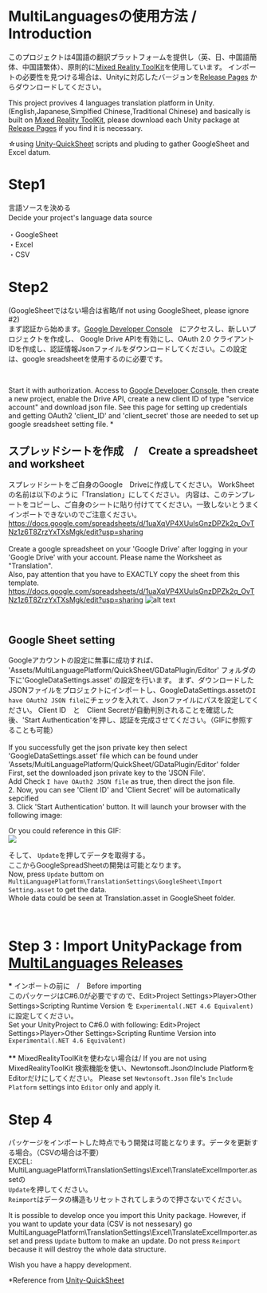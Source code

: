 # MultiLanguagesの使用方法 / Introduction


このプロジェクトは4国語の翻訳プラットフォームを提供し（英、日、中国語簡体、中国語繁体）、原則的に[Mixed Reality ToolKit](https://github.com/adam-p/markdown-here/wiki/Markdown-Cheatsheet)を使用しています。
インポートの必要性を見つける場合は、Unityに対応したバージョンを[Release Pages](https://github.com/Microsoft/MixedRealityToolkit-Unity/releases) からダウンロードしてください。
<br>

This project provives 4 languages translation platform in Unity. (English,Japanese,Simplfied Chinese,Traditional Chinese) and basically is built on [Mixed Reality ToolKit](https://github.com/adam-p/markdown-here/wiki/Markdown-Cheatsheet), please download each Unity package at [Release Pages](https://github.com/Microsoft/MixedRealityToolkit-Unity/releases) if you find it is necessary.

☆using [Unity-QuickSheet](https://github.com/kimsama/Unity-QuickSheet) scripts and pluding to gather GoogleSheet and Excel datum.



# Step1 
言語ソースを決める <br>
Decide your project's language data source　<br>

・GoogleSheet　<br>
・Excel　<br>
・CSV　<br>

# Step2 
(GoogleSheetではない場合は省略/If not using GoogleSheet, please ignore #2)
<br>
まず認証から始めます。[Google Developer Console](https://console.developers.google.com/apis/dashboard?project=test20181110-1541853844271&duration=PT1H)　にアクセスし、新しいプロジェクトを作成し、
Google Drive APIを有効にし、OAuth 2.0 クライアント IDを作成し、認証情報Jsonファイルをダウンロードしてください。この設定は、google sreadsheetを使用するのに必要です。

<br>

Start it with authorization. Access to [Google Developer Console](https://console.developers.google.com/apis/dashboard?project=test20181110-1541853844271&duration=PT1H), then create
a new project, enable the Drive API, create a new client ID of type "service account" and download json file.
See this page for setting up credentials and getting OAuth2 'client_ID' and 'client_secret' those are needed to set up google sreadsheet setting file. *

## スプレッドシートを作成　/　Create a spreadsheet and worksheet
スプレッドシートをご自身のGoogle　Driveに作成してください。
WorkSheetの名前は以下のように「Translation」にしてください。
内容は、このテンプレートをコピーし、ご自身のシートに貼り付けててください。一致しないとうまくインポートできないのでご注意ください。
https://docs.google.com/spreadsheets/d/1uaXqVP4XUuIsGnzDPZk2q_OvTNz1z6T8ZrzYxTXsMgk/edit?usp=sharing
<br><br>
Create a google spreadsheet on your 'Google Drive' after logging in your 'Google Drive' with your account.
Please name the Worksheet as "Translation". <br>
Also, pay attention that you have to EXACTLY copy the sheet from this template.
https://docs.google.com/spreadsheets/d/1uaXqVP4XUuIsGnzDPZk2q_OvTNz1z6T8ZrzYxTXsMgk/edit?usp=sharing
![alt text](https://i.gyazo.com/11d35db6a7cd912eaaef546ccf038732.png)


<br>


## Google Sheet setting
Googleアカウントの設定に無事に成功すれば、 'Assets/MultiLanguagePlatform/QuickSheet/GDataPlugin/Editor' フォルダの下に'GoogleDataSettings.asset' の設定を行います。
まず、ダウンロードしたJSONファイルをプロジェクトにインポートし、GoogleDataSettings.assetの`I have OAuth2 JSON file`にチェックを入れて、Jsonファイルにパスを設定してください。
Client ID　と　Client Secretが自動判別されることを確認した後、'Start Authentication'を押し、認証を完成させてください。（GIFに参照することも可能）
<br><br>
If you successfully get the json private key then select 'GoogleDataSettings.asset' file which can be found under 'Assets/MultiLanguagePlatform/QuickSheet/GDataPlugin/Editor' folder <br>
First, set the downloaded json private key to the 'JSON File'.  <br>
Add Check `I have OAuth2 JSON file` as true, then direct the json file. <br>
2. Now, you can see 'Client ID' and 'Client Secret' will be automatically sepcified <br>
3. Click 'Start Authentication' button. It will launch your browser with the following image: <br>

Or you could reference in this GIF: <br>
![](https://i.gyazo.com/24a0d910bf760cc88be11f83ceccea22.gif?_ga=2.165977085.271426080.1545019028-698536499.1488878597)

そして、 `Update`を押してデータを取得する。<br>
ここからGoogleSpreadSheetの開発は可能となります。 <br>
Now, press `Update` buttom on `MultiLanguagePlatform\TranslationSettings\GoogleSheet\Import Setting.asset` to get the data. <br>
Whole data could be seen at Translation.asset in GoogleSheet folder. <br>

<br>

# Step 3 : Import UnityPackage from [MultiLanguages Releases](https://github.com/cindychen0204/MultiLanguages/releases)

<b>*</b> インポートの前に　/　Before importing <br>
このパッケージはC#6.0が必要ですので、Edit>Project Settings>Player>Other Settings>Scripting Runtime Version を `Experimental(.NET 4.6 Equivalent) `に設定してください。<br>
Set your UnityProject to C#6.0 with following: Edit>Project Settings>Player>Other Settings>Scripting Runtime Version into `Experimental(.NET 4.6 Equivalent) `
<br> <br>
<b>**</b> MixedRealityToolKitを使わない場合は/ If you are not using MixedRealityToolKit
検索機能を使い、Newtonsoft.JsonのInclude PlatformをEditorだけにしてください。
Please set `Newtonsoft.Json` file's `Include Platform` settings into `Editor` only and apply it.
<br>


# Step 4
パッケージをインポートした時点でもう開発は可能となります。データを更新する場合。（CSVの場合は不要） <br>
EXCEL:  MultiLanguagePlatform\TranslationSettings\Excel\TranslateExcelImporter.assetの <br>
`Update`を押してください。<br>
`Reimport`はデータの構造もリセットされてしまうので押さないでください。 <br>

It is possible to develop once you import this Unity package.
However, if you want to update your data (CSV is not nessesary)
go MultiLanguagePlatform\TranslationSettings\Excel\TranslateExcelImporter.asset
and press `Update` buttom to make an update.
Do not press `Reimport` because it will destroy the whole data structure.


Wish you have a happy development.

*Reference from [Unity-QuickSheet](https://github.com/kimsama/Unity-QuickSheet)

